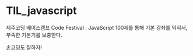 # TIL_javascript

제주코딩 베이스캠프 Code Festival : JavaScript 100제를 통해 기본 강좌를 익혀서, 부족한 기본기를 보충한다.

손코딩도 잘하자!
